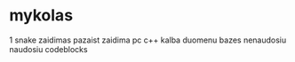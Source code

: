 # mykolas
1 snake zaidimas
pazaist zaidima
pc
c++ kalba 
duomenu bazes nenaudosiu 
naudosiu codeblocks
